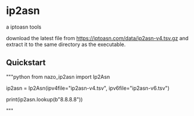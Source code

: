 # ip2asn

a iptoasn tools

download the latest file from https://iptoasn.com/data/ip2asn-v4.tsv.gz and extract it to the same directory as the executable.

## Quickstart

"""python
from nazo_ip2asn import Ip2Asn

ip2asn = Ip2Asn(ipv4file="ip2asn-v4.tsv", ipv6file="ip2asn-v6.tsv")

print(ip2asn.lookup(b"8.8.8.8"))

"""
